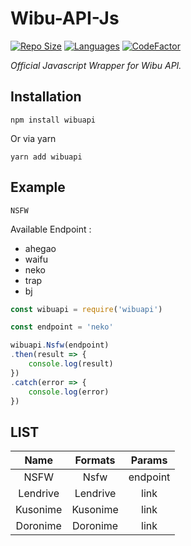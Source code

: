 # Wibu-API-Js
[![Repo Size](https://img.shields.io/github/repo-size/zYxDevs/wibu-api-js?style=flat-square)](https://github.com/zYxDevs/wibu-api-js)  [![Languages](https://img.shields.io/github/languages/top/zYxDevs/wibu-api-js?style=flat-square)](https://github.com/zYxDevs/wibu-api-js)  [![CodeFactor](https://www.codefactor.io/repository/github/zYxDevs/wibu-api-js/badge)](https://www.codefactor.io/repository/github/zYxDevs/wibu-api-js)

_Official Javascript Wrapper for Wibu API._

## Installation
```shell
npm install wibuapi
```
Or via yarn
```shell
yarn add wibuapi
```

## Example

```NSFW```

Available Endpoint :
* ahegao
* waifu
* neko
* trap
* bj

```javascript
const wibuapi = require('wibuapi')

const endpoint = 'neko'

wibuapi.Nsfw(endpoint)
.then(result => {
    console.log(result)
})
.catch(error => {
    console.log(error)
})
```

## LIST

| Name | Formats | Params |
| :------------: | :---------------: | :-----: |
| NSFW | Nsfw | endpoint |
| Lendrive | Lendrive | link |
| Kusonime | Kusonime | link |
| Doronime | Doronime | link |
